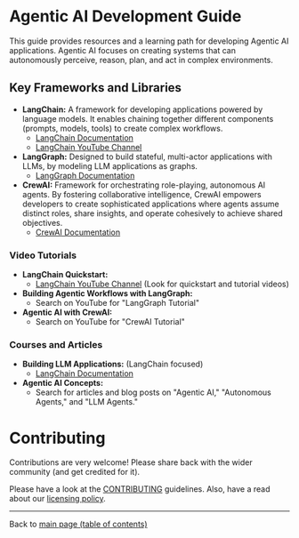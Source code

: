 # Agentic AI Development Guide

This guide provides resources and a learning path for developing Agentic AI applications. Agentic AI focuses on creating systems that can autonomously perceive, reason, plan, and act in complex environments.

## Key Frameworks and Libraries

* **LangChain:** A framework for developing applications powered by language models. It enables chaining together different components (prompts, models, tools) to create complex workflows.
    * [LangChain Documentation](https://python.langchain.com/docs/get_started/introduction)
    * [LangChain YouTube Channel](http://www.youtube.com/playlist?list=PLsWvCm_6AaLFLYM68UISzDQ2bVV1-qHAF)
* **LangGraph:** Designed to build stateful, multi-actor applications with LLMs, by modeling LLM applications as graphs.
    * [LangGraph Documentation](https://python.langchain.com/docs/langgraph)
* **CrewAI:** Framework for orchestrating role-playing, autonomous AI agents. By fostering collaborative intelligence, CrewAI empowers developers to create sophisticated applications where agents assume distinct roles, share insights, and operate cohesively to achieve shared objectives.
    * [CrewAI Documentation](https://www.crewai.com/)


### Video Tutorials

* **LangChain Quickstart:**
    * [LangChain YouTube Channel](http://www.youtube.com/playlist?list=PLsWvCm_6AaLFLYM68UISzDQ2bVV1-qHAF) (Look for quickstart and tutorial videos)
* **Building Agentic Workflows with LangGraph:**
    * Search on YouTube for "LangGraph Tutorial"
* **Agentic AI with CrewAI:**
    * Search on YouTube for "CrewAI Tutorial"

### Courses and Articles

* **Building LLM Applications:** (LangChain focused)
    * [LangChain Documentation](https://python.langchain.com/docs/get_started/introduction)
* **Agentic AI Concepts:**
    * Search for articles and blog posts on "Agentic AI," "Autonomous Agents," and "LLM Agents."

# Contributing

Contributions are very welcome! Please share back with the wider community (and get credited for it).

Please have a look at the [CONTRIBUTING](contributing.md) guidelines. Also, have a read about our [licensing policy](https://github.com/Data-Science-Community-SRM/Resourceify/blob/master/LICENSE).

---

Back to [main page (table of contents)](https://data-science-community-srm.github.io/Resourceify/)